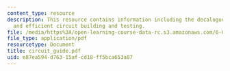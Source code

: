 ```yaml
---
content_type: resource
description: This resource contains information including the decalogue for effective
  and efficient circuit building and testing.
file: /media/https%3A/open-learning-course-data-rc.s3.amazonaws.com/6-071j-introduction-to-electronics-signals-and-measurement-spring-2006/e87ea594d76315afcd18ff5bca653a07_circuit_guide.pdf
file_type: application/pdf
resourcetype: Document
title: circuit_guide.pdf
uid: e87ea594-d763-15af-cd18-ff5bca653a07
---
```


